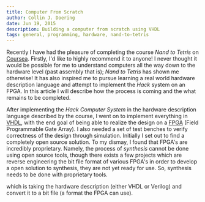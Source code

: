 ```yaml
---
title: Computer From Scratch
author: Collin J. Doering
date: Jun 19, 2015
description: Building a computer from scratch using VHDL
tags: general, programming, hardware, nand-to-tetris
---
```


Recently I have had the pleasure of completing the course *Nand to Tetris* on
[Coursea](http://coursera.org). Firstly, I'd like to highly recommend it to anyone! I never
thought it would be possible for me to understand computers all the way down to the hardware
level (past assembly that is); *Nand to Tetris* has shown me otherwise! It has also inspired me
to pursue learning a real world hardware description language and attempt to implement the
*Hack* system on an FPGA. In this article I will describe how the process is coming and the
what remains to be completed.

<!--more-->

After implementing the *Hack Computer System* in the hardware description language described by
the course, I went on to implement everything in [VHDL](https://en.wikipedia.org/wiki/VHDL),
with the end goal of being able to realize the design on a
[FPGA](https://en.wikipedia.org/wiki/Field-programmable_gate_array) (Field Programmable Gate
Array). I also needed a set of test benches to verify correctness of the design through
simulation. Initially I set out to find a completely open source solution. To my dismay, I
found that FPGA's are incredibly proprietary. Namely, the process of *synthesis* cannot be done
using open source tools, though there exists a few projects which are reverse engineering the
bit file format of various FPGA's in order to develop a open solution to synthesis, they are
not yet ready for use. So, synthesis needs to be done with proprietary tools.


which is
taking the hardware description (either VHDL or Verilog) and convert it to a bit file (a format
the FPGA can use).

